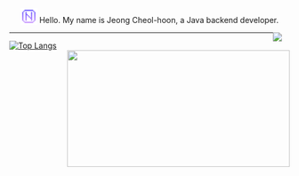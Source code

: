 <div align="center">

  <p> <a href = "https://jungcheolhoon.notion.site/jungcheolhoon/JUNG-CHEOL-HOON-6751c05cdd4d43d2891328056ef07bb2"><img style="vertical-align: bottom;" src="./notion2.png" width="30" height="30"/></a> Hello. My name is Jeong Cheol-hoon, a Java backend developer.</p>
  
  <img align="right" width="30" src="https://user-images.githubusercontent.com/75469131/213887734-1f8f0fb6-4395-4aa6-b828-3b44b96d8f0f.gif" />
  
---
</div>

[![Top Langs](https://github-readme-stats.vercel.app/api/top-langs/?username=huneeJung&layout=donut&theme=dark&card_width=330px)](https://github.com/huneeJung/github-readme-stats)
<a href="https://solved.ac/cjswovkdnj12"><img align="right" height = "210px" width="400px" src="http://mazassumnida.wtf/api/v2/generate_badge?boj=cjswovkdnj12&theme=dark"/></a>
